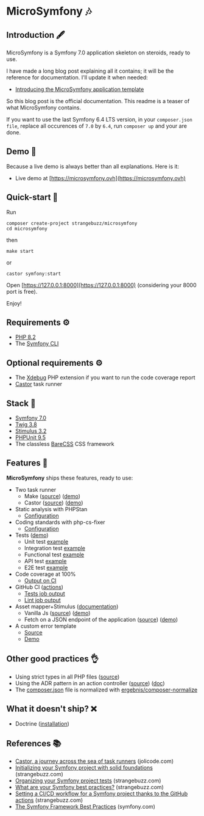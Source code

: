 # MicroSymfony 🎶

## Introduction 🖋 

MicroSymfony is a Symfony 7.0 application skeleton on steroids, ready to use.

I have made a long blog post explaining all it contains; it will be the reference
for documentation. 
I'll update it when needed:

* [Introducing the MicroSymfony application template](https://www.strangebuzz.com/en/blog/introducing-the-microsymfony-application-template)

So this blog post is the official documentation.
This readme is a teaser of what MicroSymfony contains.

If you want to use the last Symfony 6.4 LTS version, in your `composer.json file`,
replace all occurences of `7.0` by `6.4`, run `composer up` and your are done.  


## Demo 🌈

Because a live demo is always better than all explanations. Here is it:

* Live demo at [https://microsymfony.ovh](https://microsymfony.ovh)


## Quick-start 🐰

Run

    composer create-project strangebuzz/microsymfony
    cd microsymfony

then

    make start

or

    castor symfony:start

Open [https://127.0.0.1:8000](https://127.0.0.1:8000) (considering your 8000 port is free).

Enjoy!


## Requirements ⚙

* [PHP 8.2](https://www.php.net/releases/8.2/en.php)
* The [Symfony CLI](https://symfony.com/download)


## Optional requirements ⚙
 
* The [Xdebug](https://xdebug.org/) PHP extension if you want to run the code coverage report
* [Castor](https://github.com/jolicode/castor) task runner


## Stack 🔗

* [Symfony 7.0](https://symfony.com/7)
* [Twig 3.8](https://twig.symfony.com)
* [Stimulus 3.2](https://stimulus.hotwired.dev/)
* [PHPUnit 9.5](https://phpunit.de)
* The classless [BareCSS](http://barecss.com) CSS framework


## Features 🚀

**MicroSymfony** ships these features, ready to use:

* Two task runner
  * Make ([source](https://github.com/strangebuzz/MicroSymfony/blob/main/Makefile)) ([demo](https://www.strangebuzz.com/en/blog/introducing-the-microsymfony-application-template#h3_4_1))
  * Castor ([source](https://github.com/strangebuzz/MicroSymfony/blob/main/castor.php)) ([demo](https://www.strangebuzz.com/en/blog/introducing-the-microsymfony-application-template#h3_4_2))
* Static analysis with PHPStan
  * [Configuration](https://github.com/strangebuzz/MicroSymfony/blob/main/phpstan.neon)
* Coding standards with php-cs-fixer
  * [Configuration](https://github.com/strangebuzz/MicroSymfony/blob/main/.php-cs-fixer.dist.php)
* Tests ([demo](https://www.strangebuzz.com/en/blog/introducing-the-microsymfony-application-template#h2_7))
  * Unit test [example](https://github.com/strangebuzz/MicroSymfony/blob/main/tests/Unit/Helper/StringHelperTest.php) 
  * Integration test [example](https://github.com/strangebuzz/MicroSymfony/blob/main/tests/Integration/Twig/Extension/ResponseExtensionTest.php) 
  * Functional test [example](https://github.com/strangebuzz/MicroSymfony/blob/main/tests/Functional/Controller/AppControllerTest.php) 
  * API test [example](https://github.com/strangebuzz/MicroSymfony/blob/main/tests/Api/Controller/SlugifyActionTest.php) 
  * E2E test [example](https://github.com/strangebuzz/MicroSymfony/blob/main/tests/E2E/Controller/AppControllerTest.php)
* Code coverage at 100%
  * [Output on CI](https://github.com/strangebuzz/MicroSymfony/actions/runs/7186942462/job/19573439511)
* GitHub CI ([actions](https://github.com/strangebuzz/MicroSymfony/actions))
  * [Tests job output](https://github.com/strangebuzz/MicroSymfony/actions/runs/7186942462/job/19573439511)
  * [Lint job output](https://github.com/strangebuzz/MicroSymfony/actions/runs/7186942462/job/19573439221)
* Asset mapper+Stimulus ([documentation](https://symfony.com/doc/current/frontend/asset_mapper.html))
  * Vanilla Js ([source](https://github.com/strangebuzz/MicroSymfony/blob/main/assets/controllers/hello_controller.js)) ([demo](https://microsymfony.ovh/stimulus))
  * Fetch on a JSON endpoint of the application ([source](https://github.com/strangebuzz/MicroSymfony/blob/main/assets/controllers/api_controller.js)) ([demo](https://microsymfony.ovh/stimulus)) 
* A custom error template
  * [Source](https://github.com/strangebuzz/MicroSymfony/blob/main/templates/bundles/TwigBundle/Exception/error.html.twig)
  * [Demo](https://microsymfony.ovh/404) 


## Other good practices 👌

* Using strict types in all PHP files ([source](https://github.com/strangebuzz/MicroSymfony/blob/main/src/Controller/AppController.php#L3))
* Using the ADR pattern in an action controller ([source](https://github.com/strangebuzz/MicroSymfony/blob/main/src/Controller/SlugifyAcfion.php)) ([doc](https://symfony.com/doc/current/controller/service.html#invokable-controllers))
* The [composer.json](https://github.com/strangebuzz/MicroSymfony/blob/main/composer.json) 
  file is normalized with [ergebnis/composer-normalize](https://github.com/ergebnis/composer-normalize)


## What it doesn't ship? ❌

* Doctrine ([installation](https://symfony.com/doc/current/doctrine.html#installing-doctrine))


## References 📚

* [Castor, a journey across the sea of task runners](https://jolicode.com/blog/castor-a-journey-across-the-sea-of-task-runners) (jolicode.com)
* [Initializing your Symfony project with solid foundations](https://www.strangebuzz.com/en/blog/initializing-your-symfony-project-with-solid-foundations) (strangebuzz.com)
* [Organizing your Symfony project tests](https://www.strangebuzz.com/en/blog/organizing-your-symfony-project-tests) (strangebuzz.com)
* [What are your Symfony best practices?](https://www.strangebuzz.com/en/blog/what-are-your-symfony-best-practices) (strangebuzz.com)
* [Setting a CI/CD workflow for a Symfony project thanks to the GitHub actions](https://www.strangebuzz.com/en/blog/setting-a-ci-cd-workflow-for-a-symfony-project-thanks-to-the-github-actions) (strangebuzz.com)
* [The Symfony Framework Best Practices](https://symfony.com/doc/current/best_practices.html) (symfony.com)
